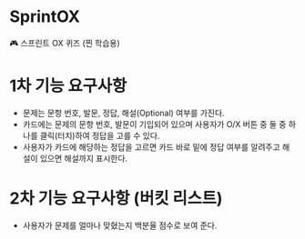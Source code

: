 # SprintOX

🎮 스프린트 OX 퀴즈 (찐 학습용)

# 1차 기능 요구사항

- 문제는 문항 번호, 발문, 정답, 해설(Optional) 여부를 가진다.
- 카드에는 문제의 문항 번호, 발문이 기입되어 있으며 사용자가 O/X 버튼 중 둘 중 하나를 클릭(터치)하여 정답을 고를 수 있다.
- 사용자가 카드에 해당하는 정답을 고르면 카드 바로 밑에 정답 여부를 알려주고 해설이 있으면 해설까지 표시한다.

# 2차 기능 요구사항 (버킷 리스트)

- 사용자가 문제를 얼마나 맞혔는지 백분율 점수로 보여 준다.
